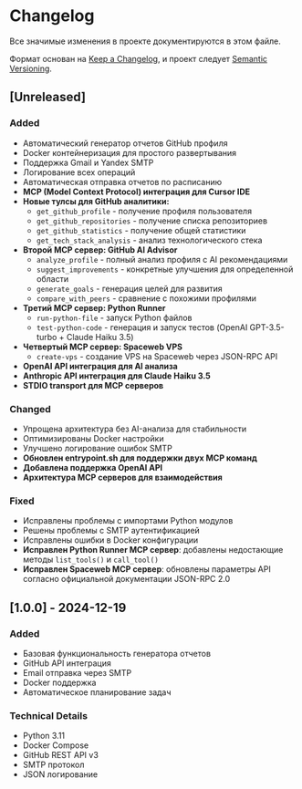# Changelog

Все значимые изменения в проекте документируются в этом файле.

Формат основан на [Keep a Changelog](https://keepachangelog.com/ru/1.0.0/),
и проект следует [Semantic Versioning](https://semver.org/lang/ru/).

## [Unreleased]

### Added
- Автоматический генератор отчетов GitHub профиля
- Docker контейнеризация для простого развертывания
- Поддержка Gmail и Yandex SMTP
- Логирование всех операций
- Автоматическая отправка отчетов по расписанию
- **MCP (Model Context Protocol) интеграция для Cursor IDE**
- **Новые тулсы для GitHub аналитики:**
  - `get_github_profile` - получение профиля пользователя
  - `get_github_repositories` - получение списка репозиториев
  - `get_github_statistics` - получение общей статистики
  - `get_tech_stack_analysis` - анализ технологического стека
- **Второй MCP сервер: GitHub AI Advisor**
  - `analyze_profile` - полный анализ профиля с AI рекомендациями
  - `suggest_improvements` - конкретные улучшения для определенной области
  - `generate_goals` - генерация целей для развития
  - `compare_with_peers` - сравнение с похожими профилями
- **Третий MCP сервер: Python Runner**
  - `run-python-file` - запуск Python файлов
  - `test-python-code` - генерация и запуск тестов (OpenAI GPT-3.5-turbo + Claude Haiku 3.5)
- **Четвертый MCP сервер: Spaceweb VPS**
  - `create-vps` - создание VPS на Spaceweb через JSON-RPC API
- **OpenAI API интеграция для AI анализа**
- **Anthropic API интеграция для Claude Haiku 3.5**
- **STDIO transport для MCP серверов**

### Changed
- Упрощена архитектура без AI-анализа для стабильности
- Оптимизированы Docker настройки
- Улучшено логирование ошибок SMTP
- **Обновлен entrypoint.sh для поддержки двух MCP команд**
- **Добавлена поддержка OpenAI API**
- **Архитектура MCP серверов для взаимодействия**

### Fixed
- Исправлены проблемы с импортами Python модулов
- Решены проблемы с SMTP аутентификацией
- Исправлены ошибки в Docker конфигурации
- **Исправлен Python Runner MCP сервер**: добавлены недостающие методы `list_tools()` и `call_tool()`
- **Исправлен Spaceweb MCP сервер**: обновлены параметры API согласно официальной документации JSON-RPC 2.0

## [1.0.0] - 2024-12-19

### Added
- Базовая функциональность генератора отчетов
- GitHub API интеграция
- Email отправка через SMTP
- Docker поддержка
- Автоматическое планирование задач

### Technical Details
- Python 3.11
- Docker Compose
- GitHub REST API v3
- SMTP протокол
- JSON логирование
